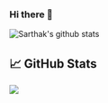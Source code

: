 ### Hi there 👋

![Sarthak's github stats](https://github-readme-stats.vercel.app/api?username=sarthakagrawal927&theme=dark&icons=true)

## &#x1f4c8; GitHub Stats

<a href="https://github.com/sarthakagrawal927/sarthakagrawal927">
  <img align="center" src="https://github-readme-stats.vercel.app/api/top-langs/?username=sarthakagrawal927&exclude_repo=PythonMagic&langs_count=5&compact=true&title_color=ffffff&text_color=c9cacc&icon_color=2bbc8a&bg_color=1d1f21" />
</a>
